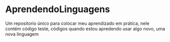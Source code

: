 # AprendendoLinguagens
Um repositorio único para colocar meu aprendizado em prática, nele contém código teste, códigos quando estou apredendo usar algo novo, uma nova linguagem

